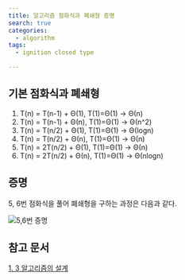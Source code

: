 ```yaml
---
title: 알고리즘 점화식과 폐쇄형 증명
search: true
categories: 
  - algorithm
tags:
  - ignition closed type

---
```


## 기본 점화식과 폐쇄형
1. T(n) = T(n-1) + Θ(1), T(1)=Θ(1) → Θ(n)
2. T(n) = T(n-1) + Θ(n), T(1)=Θ(1) → Θ(n^2)
3. T(n) = T(n/2) + Θ(1), T(1)=Θ(1) → Θ(logn)
4. T(n) = T(n/2) + Θ(n), T(1)=Θ(1) → Θ(n)
5. T(n) = 2T(n/2) + Θ(1), T(1)=Θ(1) → Θ(n)
6. T(n) = 2T(n/2) + Θ(n), T(1)=Θ(1) → Θ(nlogn)
   <br />

## 증명
5, 6번 점화식을 풀어 폐쇄형을 구하는 과정은 다음과 같다.
<br />

![5,6번 증명]({{site.url}}{{site.baseurl}}/assets/images/proof-of-closed-type-5-to-6.jpeg)

## 참고 문서
[1. 3 알고리즘의 설계](https://3catpapa.tistory.com/29)